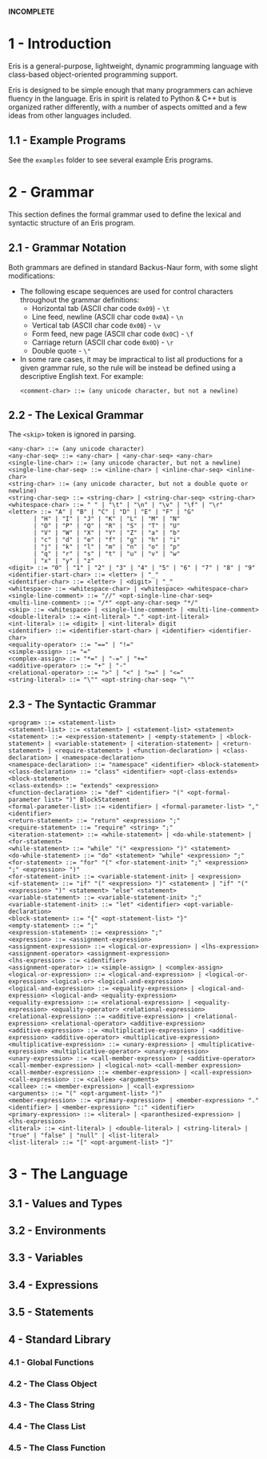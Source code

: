 **INCOMPLETE**

# 1 - Introduction
Eris is a general-purpose, lightweight, dynamic programming language with class-based object-oriented programming support.

Eris is designed to be simple enough that many programmers can achieve fluency in the language.
Eris in spirit is related to Python & C++ but is organized rather differently, with a number of aspects omitted and a few ideas from other languages included.

## 1.1 - Example Programs
See the `examples` folder to see several example Eris programs.

# 2 - Grammar

This section defines the formal grammar used to define the lexical and syntactic structure of an Eris program.

## 2.1 - Grammar Notation

Both grammars are defined in standard Backus-Naur form, with some slight modifications:

* The following escape sequences are used for control characters throughout the grammar definitions:
    * Horizontal tab (ASCII char code `0x09`) - `\t`
    * Line feed, newline (ASCII char code `0x0A`) - `\n`
    * Vertical tab (ASCII char code `0x0B`) - `\v`
    * Form feed, new page (ASCII char code `0x0C`) - `\f`
    * Carriage return (ASCII char code `0x0D`) - `\r`
    * Double quote - `\"`
* In some rare cases, it may be impractical to list all productions for a given grammar rule, so the rule will be instead be defined using a descriptive English text. For example:
    ```
    <comment-char> ::= (any unicode character, but not a newline)
    ```

## 2.2 - The Lexical Grammar

The `<skip>` token is ignored in parsing.

```bnf
<any-char> ::= (any unicode character)
<any-char-seq> ::= <any-char> | <any-char-seq> <any-char>
<single-line-char> ::= (any unicode character, but not a newline)
<single-line-char-seq> ::= <inline-char> | <inline-char-seq> <inline-char>
<string-char> ::= (any unicode character, but not a double quote or newline)
<string-char-seq> ::= <string-char> | <string-char-seq> <string-char>
<whitespace-char> ::= " " | "\t" | "\n" | "\v" | "\f" | "\r"
<letter> ::= "A" | "B" | "C" | "D" | "E" | "F" | "G"
       | "H" | "I" | "J" | "K" | "L" | "M" | "N"
       | "O" | "P" | "Q" | "R" | "S" | "T" | "U"
       | "V" | "W" | "X" | "Y" | "Z" | "a" | "b"
       | "c" | "d" | "e" | "f" | "g" | "h" | "i"
       | "j" | "k" | "l" | "m" | "n" | "o" | "p"
       | "q" | "r" | "s" | "t" | "u" | "v" | "w"
       | "x" | "y" | "z"
<digit> ::= "0" | "1" | "2" | "3" | "4" | "5" | "6" | "7" | "8" | "9"
<identifier-start-char> ::= <letter> | "_"
<identifier-char> ::= <letter> | <digit> | "_"
<whitespace> ::= <whitespace-char> | <whitespace> <whitespace-char> 
<single-line-comment> ::= "//" <opt-single-line-char-seq>
<multi-line-comment> ::= "/*" <opt-any-char-seq> "*/"
<skip> ::= <whitespace> | <single-line-comment> | <multi-line-comment>
<double-literal> ::= <int-literal> "." <opt-int-literal>
<int-literal> ::= <digit> | <int-literal> digit
<identifier> ::= <identifier-start-char> | <identifier> <identifier-char>
<equality-operator> ::= "==" | "!="
<simple-assign> ::= "="
<complex-assign> ::= "*=" | "-=" | "+="
<additive-operator> ::= "+" | "-"
<relational-operator> ::= ">" | "<" | ">=" | "<="
<string-literal> ::= "\"" <opt-string-char-seq> "\""
```

## 2.3 - The Syntactic Grammar
```
<program> ::= <statement-list>
<statement-list> ::= <statement> | <statement-list> <statement>
<statement> ::= <expression-statement> | <empty-statement> | <block-statement> | <variable-statement> | <iteration-statement> | <return-statement> | <require-statement> | <function-declaration> | <class-declaration> | <namespace-declaration>
<namespace-declaration> ::= "namespace" <identifier> <block-statement>
<class-declaration> ::= "class" <identifier> <opt-class-extends> <block-statement>
<class-extends> ::= "extends" <expression>
<function-declaration> ::= "def" <identifier> "(" <opt-formal-parameter list> ")" BlockStatement
<formal-parameter-list> ::= <identifier> | <formal-parameter-list> "," <identifier>
<return-statement> ::= "return" <expression> ";"
<require-statement> ::= "require" <string> ";"
<iteration-statement> ::= <while-statement> | <do-while-statement> | <for-statement>
<while-statement> ::= "while" "(" <expression> ")" <statement>
<do-while-statement> ::= "do" <statement> "while" <expression> ";"
<for-statement> ::= "for" "(" <for-statement-init> ";" <expression> ";" <expression> ")" 
<for-statement-init> ::= <variable-statement-init> | <expression>
<if-statement> ::= "if" "(" <expression> ")" <statement> | "if" "(" <expression> ")" <statement> "else" <statement>
<variable-statement> ::= <variable-statement-init> ";"
<variable-statement-init> ::= "let" <identifier> <opt-variable-declaration>
<block-statement> ::= "{" <opt-statement-list> "}"
<empty-statement> ::= ";"
<expression-statement> ::= <expression> ";"
<expression> ::= <assignment-expression>
<assignment-expression> ::= <logical-or-expression> | <lhs-expression> <assignment-operator> <assignment-expression>
<lhs-expression> ::= <identifier>
<assignment-operator> ::= <simple-assign> | <complex-assign>
<logical-or-expression> ::= <logical-and-expression> | <logical-or-expression> <logical-or> <logical-and-expression>
<logical-and-expression> ::= <equality-expression> | <logical-and-expression> <logical-and> <equality-expression>
<equality-expression> ::= <relational-expression> | <equality-expression> <equality-operator> <relational-expression>
<relational-expression> ::= <additive-expression> | <relational-expression> <relational-operator> <additive-expression>
<additive-expression> ::= <multiplicative-expression> | <additive-expression> <additive-operator> <multiplicative-expression>
<multiplicative-expression> ::= <unary-expression> | <multiplicative-expression> <multiplicative-operator> <unary-expression> 
<unary-expression> ::= <call-member-expression> | <additive-operator> <call-member-expression> | <logical-not> <call-member expression>
<call-member-expression> ::= <member-expression> | <call-expression>
<call-expression> ::= <callee> <arguments>
<callee> ::= <member-expression> | <call-expression>
<arguments> ::= "(" <opt-argument-list> ")"
<member-expression> ::= <primary-expression> | <member-expression> "." <identifier> | <member-expression> "::" <identifier>
<primary-expression> ::= <literal> | <paranthesized-expression> | <lhs-expression>
<literal> ::= <int-literal> | <double-literal> | <string-literal> | "true" | "false" | "null" | <list-literal>
<list-literal> ::= "[" <opt-argument-list> "]"
```

# 3 - The Language
## 3.1 - Values and Types

## 3.2 - Environments
## 3.3 - Variables
## 3.4 - Expressions
## 3.5 - Statements
## 4 - Standard Library
### 4.1 - Global Functions
### 4.2 - The Class Object
### 4.3 - The Class String
### 4.4 - The Class List
### 4.5 - The Class Function